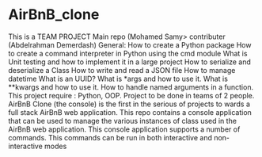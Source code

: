 # AirBnB_clone
This is a TEAM PROJECT
Main repo (Mohamed Samy>
contributer (Abdelrahman Demerdash)
General:
How to create a Python package
How to create a command interpreter in Python using the cmd module
What is Unit testing and how to implement it in a large project
How to serialize and deserialize a Class
How to write and read a JSON file
How to manage datetime
What is an UUID?
What is *args and how to use it.
What is **kwargs and how to use it.
How to handle named arguments in a function.
This project require : Python, OOP.
Project to be done in teams of 2 people.
AirBnB Clone (the console) is the first in the serious of projects to wards a full stack AirBnB web application. This repo contains a console application that can be used to manage the various instances of class used in the AirBnB web application.
This console application supports a number of commands. This commands can be run in both interactive and non-interactive modes
